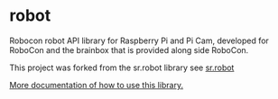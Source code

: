 # robot
Robocon robot API library for Raspberry Pi and Pi Cam, developed for RoboCon and the brainbox that is provided along side RoboCon.

This project was forked from the sr.robot library see [sr.robot](https://studentrobotics.org/cgit/brain/sr-robot.git/)

[More documentation of how to use this library.](https://hr-robocon.org/docs/) 
